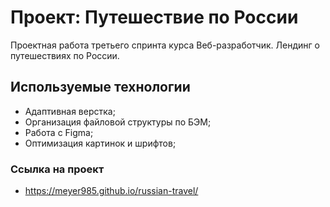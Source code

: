 # Проект: Путешествие по России

Проектная работа третьего спринта курса Веб-разработчик.
Лендинг о путешествиях по России.

## Используемые технологии
* Адаптивная верстка;
* Организация файловой структуры по БЭМ;
* Работа с Figma;
* Оптимизация картинок и шрифтов;

### Ссылка на проект
* https://meyer985.github.io/russian-travel/
